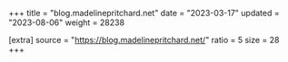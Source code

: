 +++
title = "blog.madelinepritchard.net"
date = "2023-03-17"
updated = "2023-08-06"
weight = 28238

[extra]
source = "https://blog.madelinepritchard.net/"
ratio = 5
size = 28
+++
